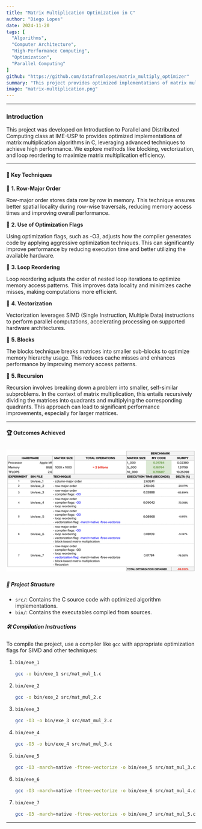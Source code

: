 ```yaml
---
title: "Matrix Multiplication Optimization in C"
author: "Diego Lopes"
date: 2024-11-20
tags: [
  "Algorithms",
  "Computer Architecture",
  "High-Performance Computing", 
  "Optimization", 
  "Parallel Computing"
]
github: "https://github.com/datafromlopes/matrix_multiply_optimizer"
summary: "This project provides optimized implementations of matrix multiplication algorithms in C."
image: "matrix-multiplication.png"
---
```


---

### Introduction 

This project was developed on Introduction to Parallel and Distributed Computing class at IME-USP to provides optimized implementations of matrix multiplication algorithms in C, leveraging advanced techniques to achieve high performance. We explore methods like blocking, vectorization, and loop reordering to maximize matrix multiplication efficiency.

---

#### 🌟 Key Techniques

🔹 **1. Row-Major Order**

Row-major order stores data row by row in memory. This technique ensures better spatial locality during row-wise traversals, reducing memory access times and improving overall performance.

🔹 **2. Use of Optimization Flags**

Using optimization flags, such as -O3, adjusts how the compiler generates code by applying aggressive optimization techniques. This can significantly improve performance by reducing execution time and better utilizing the available hardware.

🔹 **3. Loop Reordering**

Loop reordering adjusts the order of nested loop iterations to optimize memory access patterns. This improves data locality and minimizes cache misses, making computations more efficient.

🔹 **4. Vectorization**

Vectorization leverages SIMD (Single Instruction, Multiple Data) instructions to perform parallel computations, accelerating processing on supported hardware architectures.

🔹 **5. Blocks**

The blocks technique breaks matrices into smaller sub-blocks to optimize memory hierarchy usage. This reduces cache misses and enhances performance by improving memory access patterns.

🔹 **5. Recursion**

Recursion involves breaking down a problem into smaller, self-similar subproblems. In the context of matrix multiplication, this entails recursively dividing the matrices into quadrants and multiplying the corresponding quadrants. This approach can lead to significant performance improvements, especially for larger matrices.

---
#### 🏆 Outcomes Achieved
![alt text](img/benchmark.png)
---

##### 📂 Project Structure

- `src/`: Contains the C source code with optimized algorithm implementations.
- `bin/`: Contains the executables compiled from sources.

##### 🛠️ Compilation Instructions

To compile the project, use a compiler like `gcc` with appropriate optimization flags for SIMD and other techniques:

1. `bin/exe_1`
    ```bash
    gcc -o bin/exe_1 src/mat_mul_1.c
2. `bin/exe_2`
    ```bash
    gcc -o bin/exe_2 src/mat_mul_2.c
3. `bin/exe_3`
    ```bash
    gcc -O3 -o bin/exe_3 src/mat_mul_2.c
4. `bin/exe_4`
    ```bash
    gcc -O3 -o bin/exe_4 src/mat_mul_3.c
5. `bin/exe_5`
    ```bash
    gcc -O3 -march=native -ftree-vectorize -o bin/exe_5 src/mat_mul_3.c
6. `bin/exe_6`
    ```bash
    gcc -O3 -march=native -ftree-vectorize -o bin/exe_6 src/mat_mul_4.c
7. `bin/exe_7`
    ```bash
    gcc -O3 -march=native -ftree-vectorize -o bin/exe_7 src/mat_mul_5.c

---